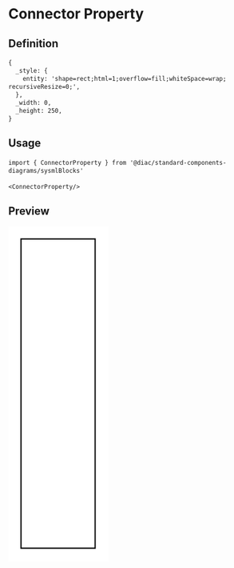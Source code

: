 # Connector Property

## Definition

```
{
  _style: { 
    entity: 'shape=rect;html=1;overflow=fill;whiteSpace=wrap;	recursiveResize=0;',
  },
  _width: 0,
  _height: 250,
}
```

## Usage

```
import { ConnectorProperty } from '@diac/standard-components-diagrams/sysmlBlocks'

<ConnectorProperty/>
```

## Preview

<img src="./connector-property.png" width="200"/>
